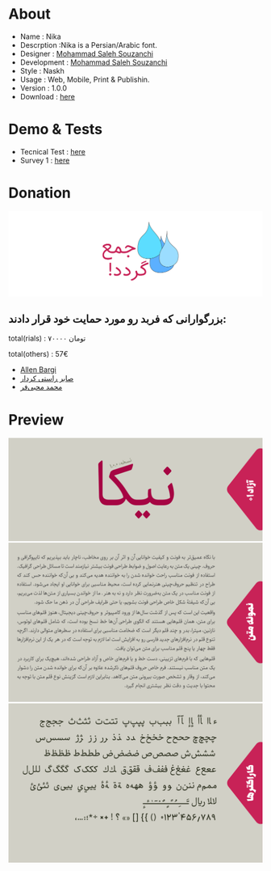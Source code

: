 # About

- Name : Nika 
- Descrption :Nika is a Persian/Arabic font.
- Designer : [Mohammad Saleh Souzanchi](http://github.com/zoghal)
- Development : [Mohammad Saleh Souzanchi](http://github.com/zoghal)
- Style : Naskh
- Usage : Web, Mobile, Print & Publishin.
- Version : 1.0.0
- Download : [here](https://github.com/font-store/font-nika/releases/latest)



#  Demo & Tests

- Tecnical Test : [here](http://font-store.github.io/font-nika/online/)
- Survey 1 : [here](http://font-store.github.io/font-nika/tests/)



# Donation

[![Intro](docs/4.png)](https://www.payping.ir/d/VWZB)


## بزرگوارانی که فربد رو مورد حمایت خود  قرار دادند:





total(rials) : ۷۰۰۰۰ تومان

total(others) : 57€
    
- [Allen Bargi](https://github.com/aziz)
- [صابر راستی کردار](https://github.com/rastikerdar)
- [محمد محبی‌فر](https://github.com/mohebifar)



# Preview
![Intro](docs/1.png)
![Intro](docs/2.png)
![Intro](docs/3.png)


